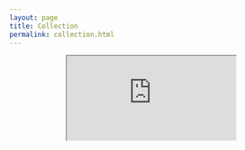 ```yaml
---
layout: page
title: Collection
permalink: collection.html
---
```


<center>
  <iframe src="https://docs.google.com/spreadsheets/d/e/2PACX-1vQ43i6UXI4k2wuwUiXjn9zdmk4R1o7nXGNjgEiXL7FRUcF_k2jamnVFEKCzLbPK5G71iYbnPG2KzKqR/pubhtml?widget=true&amp;headers=false"></iframe>
</center>
